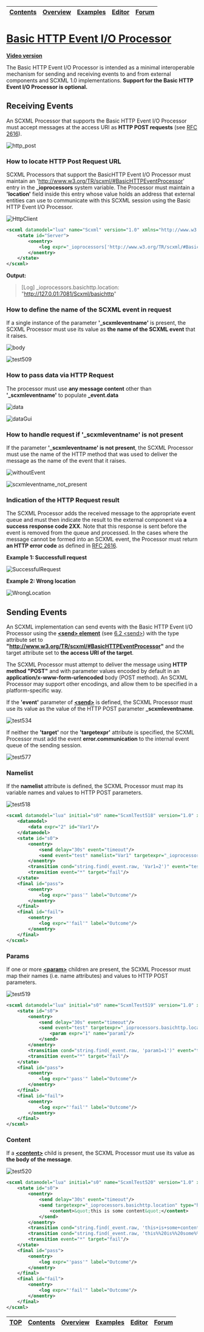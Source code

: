 <a name="top-anchor"/>

| [Contents](../README.md#table-of-contents) | [Overview](../README.md#scxml-overview) | [Examples](../Examples/README.md) | [Editor](https://alexzhornyak.github.io/ScxmlEditor-Tutorial/) | [Forum](https://github.com/alexzhornyak/SCXML-tutorial/discussions) |
|---|---|---|---|---|

# [Basic HTTP Event I/O Processor](https://www.w3.org/TR/scxml/#BasicHTTPEventProcessor)
[**Video version**](https://youtu.be/bHxh5bKmIzM)

The Basic HTTP Event I/O Processor is intended as a minimal interoperable mechanism for sending and receiving events to and from external components and SCXML 1.0 implementations. **Support for the Basic HTTP Event I/O Processor is optional.**

## Receiving Events
An SCXML Processor that supports the Basic HTTP Event I/O Processor must accept messages at the access URI as **HTTP POST requests** (see [RFC 2616](https://www.w3.org/TR/scxml/#HTTP)).

![http_post](../Images/basic_http_post_request.png)

### How to locate HTTP Post Request URL
SCXML Processors that support the BasicHTTP Event I/O Processor must maintain an 'http://www.w3.org/TR/scxml/#BasicHTTPEventProcessor' entry in the **_ioprocessors** system variable. The Processor must maintain a **'location'** field inside this entry whose value holds an address that external entities can use to communicate with this SCXML session using the Basic HTTP Event I/O Processor.

![HttpClient](../Images/basic_http_post_client.png)

```xml
<scxml datamodel="lua" name="Scxml" version="1.0" xmlns="http://www.w3.org/2005/07/scxml">
	<state id="Server">
		<onentry>
			<log expr="_ioprocessors['http://www.w3.org/TR/scxml/#BasicHTTPEventProcessor'].location" label="_ioprocessors.basichttp.location"/>
		</onentry>
	</state>
</scxml>
```

**Output:**
> [Log] _ioprocessors.basichttp.location: "http://127.0.01:7081/Scxml/basichttp"
>

### How to define the name of the SCXML event in request
If a single instance of the parameter **'_scxmleventname'** is present, the SCXML Processor must use its value as **the name of the SCXML event** that it raises.

![body](../Images/basic_http_body.png)

![test509](../Images/W3C/test509.gif)

### How to pass data via HTTP Request
The processor must use **any message content** other than **'_scxmleventname'** to populate **_event.data**

![data](../Images/basic_http_data.png)

![dataGui](../Images/basic_http_data_gui.png)

### How to handle request if '\_scxmleventname' is not present
If the parameter **'\_scxmleventname' is not present**, the SCXML Processor must use the name of the HTTP method that was used to deliver the message as the name of the event that it raises.

![withoutEvent](../Images/basic_http_scxmlevent_present.png)

![scxmleventname_not_present](../Images/basic_http_scxmlevent_not_present.png)

### Indication of the HTTP Request result
The SCXML Processor adds the received message to the appropriate event queue and must then indicate the result to the external component via **a success response code 2XX**. Note that this response is sent before the event is removed from the queue and processed. In the cases where the message cannot be formed into an SCXML event, the Processor must return **an HTTP error code** as defined in [RFC 2616](https://www.w3.org/TR/scxml/#HTTP).

**Example 1: Successfull request**

![SuccessfulRequest](../Images/basic_http_successful_request.png)


**Example 2: Wrong location**

![WrongLocation](../Images/basic_http_wrong_location.png)


## Sending Events
An SCXML implementation can send events with the Basic HTTP Event I/O Processor using the [**\<send\> element**](send.md) (see [6.2 \<send\>](https://www.w3.org/TR/scxml/#send)) with the type attribute set to **"http://www.w3.org/TR/scxml/#BasicHTTPEventProcessor"** and the target attribute set to **the access URI of the target**. 

The SCXML Processor must attempt to deliver the message using **HTTP method "POST"** and with parameter values encoded by default in an **application/x-www-form-urlencoded** body (POST method). An SCXML Processor may support other encodings, and allow them to be specified in a platform-specific way.

If the **'event'** parameter of [**\<send\>**](send.md) is defined, the SCXML Processor must use its value as the value of the HTTP POST parameter **\_scxmleventname**.

![test534](../Images/W3C/test534.gif)

If neither the **'target'** nor the **'targetexpr'** attribute is specified, the SCXML Processor must add the event **error.communication** to the internal event queue of the sending session.

![test577](../Images/W3C/test577.gif)

### Namelist
If the **namelist** attribute is defined, the SCXML Processor must map its variable names and values to HTTP POST parameters.

![test518](../Images/W3C/test518.gif)

```xml
<scxml datamodel="lua" initial="s0" name="ScxmlTest518" version="1.0" xmlns="http://www.w3.org/2005/07/scxml" xmlns:conf="http://www.w3.org/2005/scxml-conformance">
	<datamodel>
		<data expr="2" id="Var1"/>
	</datamodel>
	<state id="s0">
		<onentry>
			<send delay="30s" event="timeout"/>
			<send event="test" namelist="Var1" targetexpr="_ioprocessors.basichttp.location" type="http://www.w3.org/TR/scxml/#BasicHTTPEventProcessor"/>
		</onentry>
		<transition cond="string.find(_event.raw, 'Var1=2')" event="test" target="pass"/>
		<transition event="*" target="fail"/>
	</state>
	<final id="pass">
		<onentry>
			<log expr="'pass'" label="Outcome"/>
		</onentry>
	</final>
	<final id="fail">
		<onentry>
			<log expr="'fail'" label="Outcome"/>
		</onentry>
	</final>
</scxml>
```

### Params
If one or more [**\<param\>**](param.md) children are present, the SCXML Processor must map their names (i.e. name attributes) and values to HTTP POST parameters.

![test519](../Images/W3C/test519.gif)

```xml
<scxml datamodel="lua" initial="s0" name="ScxmlTest519" version="1.0" xmlns="http://www.w3.org/2005/07/scxml" xmlns:conf="http://www.w3.org/2005/scxml-conformance">
	<state id="s0">
		<onentry>
			<send delay="30s" event="timeout"/>
			<send event="test" targetexpr="_ioprocessors.basichttp.location" type="http://www.w3.org/TR/scxml/#BasicHTTPEventProcessor">
				<param expr="1" name="param1"/>
			</send>
		</onentry>
		<transition cond="string.find(_event.raw, 'param1=1')" event="test" target="pass"/>
		<transition event="*" target="fail"/>
	</state>
	<final id="pass">
		<onentry>
			<log expr="'pass'" label="Outcome"/>
		</onentry>
	</final>
	<final id="fail">
		<onentry>
			<log expr="'fail'" label="Outcome"/>
		</onentry>
	</final>
</scxml>
```

### Content
If a [**\<content\>**](content.md) child is present, the SCXML Processor must use its value as **the body of the message**.

![test520](../Images/W3C/test520.gif)

```xml
<scxml datamodel="lua" initial="s0" name="ScxmlTest520" version="1.0" xmlns="http://www.w3.org/2005/07/scxml" xmlns:conf="http://www.w3.org/2005/scxml-conformance">
	<state id="s0">
		<onentry>
			<send delay="30s" event="timeout"/>
			<send targetexpr="_ioprocessors.basichttp.location" type="http://www.w3.org/TR/scxml/#BasicHTTPEventProcessor">
				<content>&quot;this is some content&quot;</content>
			</send>
		</onentry>
		<transition cond="string.find(_event.raw, 'this+is+some+content')" event="HTTP.POST" target="pass"/>
		<transition cond="string.find(_event.raw, 'this%%20is%%20some%%20content')" event="HTTP.POST" target="pass"/>
		<transition event="*" target="fail"/>
	</state>
	<final id="pass">
		<onentry>
			<log expr="'pass'" label="Outcome"/>
		</onentry>
	</final>
	<final id="fail">
		<onentry>
			<log expr="'fail'" label="Outcome"/>
		</onentry>
	</final>
</scxml>
```

| [TOP](#top-anchor) | [Contents](../README.md#table-of-contents) | [Overview](../README.md#scxml-overview) | [Examples](../Examples/README.md) | [Editor](https://alexzhornyak.github.io/ScxmlEditor-Tutorial/) | [Forum](https://github.com/alexzhornyak/SCXML-tutorial/discussions) |
|---|---|---|---|---|---|
